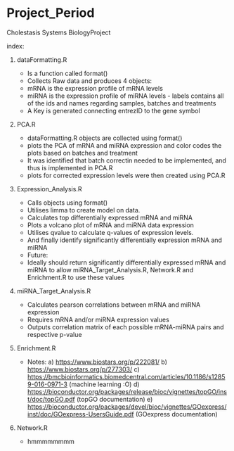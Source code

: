 # Project_Period
 Cholestasis Systems BiologyProject

index:
1) dataFormatting.R
     - Is a function called format()
     - Collects Raw data and produces 4 objects:
      - mRNA is the expression profile of mRNA levels
      - miRNA is the expression profile of miRNA levels
       - labels contains all of the ids and names regarding samples, batches and treatments
      - A Key is generated connecting entrezID to the gene symbol
      
2) PCA.R
     - dataFormatting.R objects are collected using format()
     - plots the PCA of mRNA and miRNA expression and color codes the plots based on batches and treatment
     - It was identified that batch correctin needed to be implemented, and thus is implemented in PCA.R
     - plots for corrected expression levels were then created using PCA.R
     
3) Expression_Analysis.R
     - Calls objects using format()
     - Utilises limma to create model on data. 
     - Calculates top differentially expressed mRNA and miRNA
     - Plots a volcano plot of mRNA and miRNA data expression
     - Utilises qvalue to calculate q-values of expression levels. 
     - And finally identify significantly differentially expression mRNA and miRNA
     - Future:
      - Ideally should return significantly differentially expressed mRNA and miRNA to allow miRNA_Target_Analysis.R,     Network.R and Enrichment.R to use these values
       
4) miRNA_Target_Analysis.R
     - Calculates pearson correlations between mRNA and miRNA expression
     - Requires mRNA and/or miRNA expression values
     - Outputs correlation matrix of each possible mRNA-miRNA pairs and respective p-value

5) Enrichment.R
     - Notes: 
       a) https://www.biostars.org/p/222081/
       b) https://www.biostars.org/p/277303/
       c) https://bmcbioinformatics.biomedcentral.com/articles/10.1186/s12859-016-0971-3 (machine learning :O)
       d) https://bioconductor.org/packages/release/bioc/vignettes/topGO/inst/doc/topGO.pdf (topGO documentation)
       e) https://bioconductor.org/packages/devel/bioc/vignettes/GOexpress/inst/doc/GOexpress-UsersGuide.pdf (GOexpress documentation)
       
6) Network.R
     - hmmmmmmmm
      
